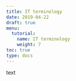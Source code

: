 ```yaml
---
title: IT terminology
date: 2019-04-22
draft: true
menu:
  tutorial:
    name: IT terminology
    weight: 7
toc: true
type: docs
---
```


text